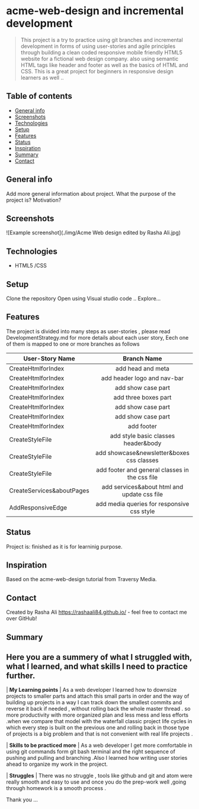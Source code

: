 # acme-web-design and incremental development
> This project is a try to practice using git branches and incremental development in forms of using user-stories and agile principles through building a clean coded responsive mobile friendly HTML5 website for a fictional web design company. also using semantic HTML tags like header and footer as well as the basics of HTML and CSS. This is a great project for beginners in responsive design learners as well ..

## Table of contents
* [General info](#general-info)
* [Screenshots](#screenshots)
* [Technologies](#technologies)
* [Setup](#setup)
* [Features](#features)
* [Status](#status)
* [Inspiration](#inspiration)
* [Summary](#Summary)
* [Contact](#contact)

## General info
Add more general information about project. What the purpose of the project is? Motivation?

## Screenshots
![Example screenshot](./img/Acme Web design edited by Rasha Ali.jpg)

## Technologies
* HTML5 /CSS 

## Setup
Clone the repository 
Open using Visual studio code ..
Explore...


## Features
The project is divided into many steps as user-stories , please read DevelopmentStrategy.md for more details about each user story,
Eech one of them is mapped to one or more branches as follows

| User-Story Name        | Branch Name        
| ------------- |:-------------:| 
| CreateHtmlforIndex | add head and meta
| CreateHtmlforIndex | add header logo and nav-bar    
| CreateHtmlforIndex | add show case part   
| CreateHtmlforIndex | add three boxes part  
| CreateHtmlforIndex | add show case part   
| CreateHtmlforIndex | add show case part   
| CreateHtmlforIndex | add footer   
| CreateStyleFile    | add style basic classes header&body   
| CreateStyleFile    | add showcase&newsletter&boxes css classes  
| CreateStyleFile    | add footer and general classes in the css file  
| CreateServices&aboutPages | add services&about html and update css file
| AddResponsiveEdge  | add media queries for responsive css style



## Status
Project is: finished as it is for learninig purpose.

## Inspiration
 Based on the acme-web-design tutorial from Traversy Media.

## Contact
Created by Rasha Ali https://rashaali84.github.io/ - feel free to contact me over GitHub!

## Summary
 ## Here you are a summery of what I struggled with, what I learned, and what skills I need to practice further.

| __My Learning points__ | As a web developer I learned how to downsize projects to smaller parts and attach this small parts in order and the way of building up projects in a way I can track down the smallest commits and reverse it back if needed , without rolling back the whole master thread . so more productivity with more organized plan and less mess and less efforts .when we compare that model with the waterfall classic project life cycles in which every step is built on the previous one and rolling back in those type of projects is a big problem and that is not convenient with real life projects .

| __Skills to be practiced more__ | As a web developer I get more comfortable in using git commands form git bash terminal and the right sequence of pushing and pulling and branching .Also I learned how writing user stories ahead to organize my work in the project.

| __Struggles__ | There was no struggle , tools like github and git and atom were really smooth and easy to use and once you do the prep-work well ,going through homework is a smooth process . 

Thank you ...

